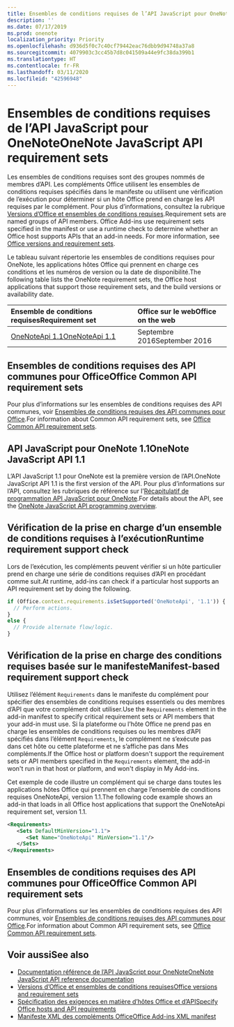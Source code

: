 ```yaml
---
title: Ensembles de conditions requises de l’API JavaScript pour OneNote
description: ''
ms.date: 07/17/2019
ms.prod: onenote
localization_priority: Priority
ms.openlocfilehash: d936d5f0c7c40cf79442eac76dbb9d94748a37a8
ms.sourcegitcommit: 4079903c3cc45b7d8c041509a44e9fc38da399b1
ms.translationtype: HT
ms.contentlocale: fr-FR
ms.lasthandoff: 03/11/2020
ms.locfileid: "42596948"
---
```

# <a name="onenote-javascript-api-requirement-sets"></a><span data-ttu-id="f0ce6-102">Ensembles de conditions requises de l’API JavaScript pour OneNote</span><span class="sxs-lookup"><span data-stu-id="f0ce6-102">OneNote JavaScript API requirement sets</span></span>

<span data-ttu-id="f0ce6-p101">Les ensembles de conditions requises sont des groupes nommés de membres d’API. Les compléments Office utilisent les ensembles de conditions requises spécifiés dans le manifeste ou utilisent une vérification de l’exécution pour déterminer si un hôte Office prend en charge les API requises par le complément. Pour plus d’informations, consultez la rubrique [Versions d’Office et ensembles de conditions requises](../../develop/office-versions-and-requirement-sets.md).</span><span class="sxs-lookup"><span data-stu-id="f0ce6-p101">Requirement sets are named groups of API members. Office Add-ins use requirement sets specified in the manifest or use a runtime check to determine whether an Office host supports APIs that an add-in needs. For more information, see [Office versions and requirement sets](../../develop/office-versions-and-requirement-sets.md).</span></span>

<span data-ttu-id="f0ce6-106">Le tableau suivant répertorie les ensembles de conditions requises pour OneNote, les applications hôtes Office qui prennent en charge ces conditions et les numéros de version ou la date de disponibilité.</span><span class="sxs-lookup"><span data-stu-id="f0ce6-106">The following table lists the OneNote requirement sets, the Office host applications that support those requirement sets, and the build versions or availability date.</span></span>

|  <span data-ttu-id="f0ce6-107">Ensemble de conditions requises</span><span class="sxs-lookup"><span data-stu-id="f0ce6-107">Requirement set</span></span>  |  <span data-ttu-id="f0ce6-108">Office sur le web</span><span class="sxs-lookup"><span data-stu-id="f0ce6-108">Office on the web</span></span> |
|:-----|:-----|
| [<span data-ttu-id="f0ce6-109">OneNoteApi 1.1</span><span class="sxs-lookup"><span data-stu-id="f0ce6-109">OneNoteApi 1.1</span></span>](/javascript/api/onenote?view=onenote-js-1.1)  | <span data-ttu-id="f0ce6-110">Septembre 2016</span><span class="sxs-lookup"><span data-stu-id="f0ce6-110">September 2016</span></span> |  

## <a name="office-common-api-requirement-sets"></a><span data-ttu-id="f0ce6-111">Ensembles de conditions requises des API communes pour Office</span><span class="sxs-lookup"><span data-stu-id="f0ce6-111">Office Common API requirement sets</span></span>

<span data-ttu-id="f0ce6-112">Pour plus d’informations sur les ensembles de conditions requises des API communes, voir [Ensembles de conditions requises des API communes pour Office](office-add-in-requirement-sets.md).</span><span class="sxs-lookup"><span data-stu-id="f0ce6-112">For information about Common API requirement sets, see [Office Common API requirement sets](office-add-in-requirement-sets.md).</span></span>

## <a name="onenote-javascript-api-11"></a><span data-ttu-id="f0ce6-113">API JavaScript pour OneNote 1.1</span><span class="sxs-lookup"><span data-stu-id="f0ce6-113">OneNote JavaScript API 1.1</span></span>

<span data-ttu-id="f0ce6-114">L’API JavaScript 1.1 pour OneNote est la première version de l’API.</span><span class="sxs-lookup"><span data-stu-id="f0ce6-114">OneNote JavaScript API 1.1 is the first version of the API.</span></span> <span data-ttu-id="f0ce6-115">Pour plus d’informations sur l’API, consultez les rubriques de référence sur l’[Récapitulatif de programmation API JavaScript pour OneNote](../../onenote/onenote-add-ins-programming-overview.md).</span><span class="sxs-lookup"><span data-stu-id="f0ce6-115">For details about the API, see the [OneNote JavaScript API programming overview](../../onenote/onenote-add-ins-programming-overview.md).</span></span>

## <a name="runtime-requirement-support-check"></a><span data-ttu-id="f0ce6-116">Vérification de la prise en charge d’un ensemble de conditions requises à l’exécution</span><span class="sxs-lookup"><span data-stu-id="f0ce6-116">Runtime requirement support check</span></span>

<span data-ttu-id="f0ce6-117">Lors de l’exécution, les compléments peuvent vérifier si un hôte particulier prend en charge une série de conditions requises d’API en procédant comme suit.</span><span class="sxs-lookup"><span data-stu-id="f0ce6-117">At runtime, add-ins can check if a particular host supports an API requirement set by doing the following.</span></span>

```js
if (Office.context.requirements.isSetSupported('OneNoteApi', '1.1')) {
  // Perform actions.
}
else {
  // Provide alternate flow/logic.
}
```

## <a name="manifest-based-requirement-support-check"></a><span data-ttu-id="f0ce6-118">Vérification de la prise en charge des conditions requises basée sur le manifeste</span><span class="sxs-lookup"><span data-stu-id="f0ce6-118">Manifest-based requirement support check</span></span>

<span data-ttu-id="f0ce6-119">Utilisez l’élément `Requirements` dans le manifeste du complément pour spécifier des ensembles de conditions requises essentiels ou des membres d’API que votre complément doit utiliser.</span><span class="sxs-lookup"><span data-stu-id="f0ce6-119">Use the `Requirements` element in the add-in manifest to specify critical requirement sets or API members that your add-in must use.</span></span> <span data-ttu-id="f0ce6-120">Si la plateforme ou l’hôte Office ne prend pas en charge les ensembles de conditions requises ou les membres d’API spécifiés dans l’élément `Requirements`, le complément ne s’exécute pas dans cet hôte ou cette plateforme et ne s’affiche pas dans Mes compléments.</span><span class="sxs-lookup"><span data-stu-id="f0ce6-120">If the Office host or platform doesn't support the requirement sets or API members specified in the `Requirements` element, the add-in won't run in that host or platform, and won't display in My Add-ins.</span></span>

<span data-ttu-id="f0ce6-121">Cet exemple de code illustre un complément qui se charge dans toutes les applications hôtes Office qui prennent en charge l’ensemble de conditions requises OneNoteApi, version 1.1.</span><span class="sxs-lookup"><span data-stu-id="f0ce6-121">The following code example shows an add-in that loads in all Office host applications that support the OneNoteApi requirement set, version 1.1.</span></span>

```xml
<Requirements>
   <Sets DefaultMinVersion="1.1">
      <Set Name="OneNoteApi" MinVersion="1.1"/>
   </Sets>
</Requirements>
```

## <a name="office-common-api-requirement-sets"></a><span data-ttu-id="f0ce6-122">Ensembles de conditions requises des API communes pour Office</span><span class="sxs-lookup"><span data-stu-id="f0ce6-122">Office Common API requirement sets</span></span>

<span data-ttu-id="f0ce6-123">Pour plus d’informations sur les ensembles de conditions requises des API communes, voir [Ensembles de conditions requises des API communes pour Office](office-add-in-requirement-sets.md).</span><span class="sxs-lookup"><span data-stu-id="f0ce6-123">For information about Common API requirement sets, see [Office Common API requirement sets](office-add-in-requirement-sets.md).</span></span>

## <a name="see-also"></a><span data-ttu-id="f0ce6-124">Voir aussi</span><span class="sxs-lookup"><span data-stu-id="f0ce6-124">See also</span></span>

- [<span data-ttu-id="f0ce6-125">Documentation référence de l’API JavaScript pour OneNote</span><span class="sxs-lookup"><span data-stu-id="f0ce6-125">OneNote JavaScript API reference documentation</span></span>](/javascript/api/onenote)
- [<span data-ttu-id="f0ce6-126">Versions d’Office et ensembles de conditions requises</span><span class="sxs-lookup"><span data-stu-id="f0ce6-126">Office versions and requirement sets</span></span>](../../develop/office-versions-and-requirement-sets.md)
- [<span data-ttu-id="f0ce6-127">Spécification des exigences en matière d’hôtes Office et d’API</span><span class="sxs-lookup"><span data-stu-id="f0ce6-127">Specify Office hosts and API requirements</span></span>](../../develop/specify-office-hosts-and-api-requirements.md)
- [<span data-ttu-id="f0ce6-128">Manifeste XML des compléments Office</span><span class="sxs-lookup"><span data-stu-id="f0ce6-128">Office Add-ins XML manifest</span></span>](../../develop/add-in-manifests.md)
